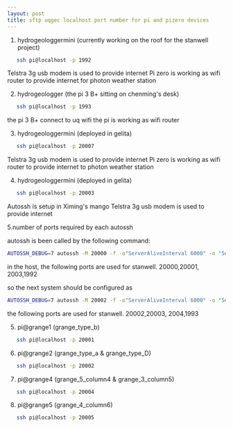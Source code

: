 ```yaml
---
layout: post
title: sftp uqgec localhost port number for pi and pizero devices
---
```


1. hydrogeologgermini (currently working on the roof for the stanwell project)
```bash
   ssh pi@localhost -p 1992
```
Telstra 3g usb modem is used to provide internet
Pi zero is working as wifi router to provide internet for photon weather station
   

2. hydrogeologger (the pi 3 B+ sitting on chenming's desk)
```bash
   ssh pi@localhost -p 1993
```
the pi 3 B+ connect to uq wifi
the pi is working as wifi router

3. hydrogeologgermini (deployed in gelita)

```bash
   ssh pi@localhost -p 20007
```

Telstra 3g usb modem is used to provide internet
Pi zero is working as wifi router to provide internet to photon weather station

4. hydrogeologgermini (deployed in gelita) 

```bash
   ssh pi@localhost -p 20003
```
Autossh is setup in Ximing's mango
Telstra 3g usb modem is used to provide internet

5.number of ports required by each autossh

autossh is been called by the following command:

```bash
AUTOSSH_DEBUG=7 autossh -M 20000 -f -o"ServerAliveInterval 6000" -o "ServerAliveCountMax 10" -o "ExitOnForwardFailure=yes" -i ~/.ssh/id_rsa_sftp_uqgec -N sftp@xxx.xx.xx.xx -R 2003:localhost:5901 -R 1992:localhost:22 -C  >>/home/pi/autossh_debug  
```

in the host, the following ports are used for stanwell. 20000,20001, 2003,1992

so the next system should be configured as

```bash
AUTOSSH_DEBUG=7 autossh -M 20002 -f -o"ServerAliveInterval 6000" -o "ServerAliveCountMax 10" -o "ExitOnForwardFailure=yes" -i ~/.ssh/id_rsa_sftp_uqgec -N sftp@xxx.xx.xx.xx -R 2004:localhost:5901 -R 1993:localhost:22 -C  >>/home/pi/autossh_debug  
```
the following ports are used for stanwell. 20002,20003, 2004,1993

5. pi@grange1 (grange_type_b)

```bash
   ssh pi@localhost -p 20001
```

6. pi@grange2 (grange_type_a & grange_type_D)

```bash
   ssh pi@localhost -p 20002
```
7. pi@grange4 (grange_5_column4 & grange_3_column5)

```bash
   ssh pi@localhost -p 20004
```

8. pi@grange5 (grange_4_column6)

```bash
   ssh pi@localhost -p 20005
```
